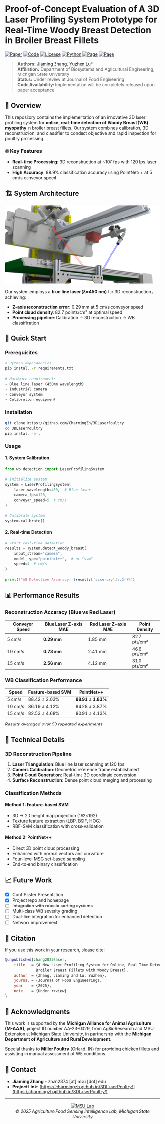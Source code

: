 # Proof-of-Concept Evaluation of A 3D Laser Profiling System Prototype for Real-Time Woody Breast Detection in Broiler Breast Fillets

[![Paper](https://img.shields.io/badge/Paper-Under%20Review-orange)](https://github.com/your-repo/paper)
[![Code](https://img.shields.io/badge/Code-Coming%20Soon-yellow)](https://github.com/your-repo/code)
[![License](https://img.shields.io/badge/License-MIT-blue.svg)](LICENSE)
[![Python](https://img.shields.io/badge/Python-3.12%2B-blue)](https://www.python.org/)
[![Page](https://img.shields.io/badge/项目主页%20Page-中文-blue)](https://charmingzh.github.io/3DLaserPoultry/)
[![Page](https://img.shields.io/badge/README-中文-blue)](https://github.com/CharmingZh/3DLaserPoultry/blob/main/README_CN.md)

> **Authors:** [Jiaming Zhang](https://charmingzh.github.io/), [Yuzhen Lu](https://www.yuzhenlu.com/)*  
> **Affiliation:** Department of Biosystems and Agricultural Engineering, Michigan State University  
> **Status:** Under review at Journal of Food Engineering  
> **Code Availability:** Implementation will be completely released upon paper acceptance

## 🎯 Overview

This repository contains the implementation of an innovative 3D laser profiling system for **online, 
real-time detection of Woody Breast (WB) myopathy** in broiler breast fillets. Our system combines 
calibration, 3D reconstruction, and classifier to conduct objective and rapid inspection for poultry processing.

### 🔥 Key Features

- **Real-time Processing**: 3D reconstruction at ~107 fps with 120 fps laser scanning
- **High Accuracy**: 88.9% classification accuracy using PointNet++ at 5 cm/s conveyor speed

## 🏗️ System Architecture

![System Pipeline](docs/src/3DRedering.png)

Our system employs a **blue line laser (λ=450 nm)** for 3D reconstruction，achieving:
- **Z-axis reconstruction error**: 0.29 mm at 5 cm/s conveyor speed
- **Point cloud density**: 82.7 points/cm² at optimal speed
- **Processing pipeline**: Calibration → 3D reconstruction → WB classification

## 🚀 Quick Start

### Prerequisites

```bash
# Python dependencies
pip install -r requirements.txt

# Hardware requirements
- Blue line laser (450nm wavelength)
- Industrial camera
- Conveyor system
- Calibration equipment
```

### Installation

```bash
git clone https://github.com/CharmingZh/3DLaserPoultry
cd 3DLaserPoultry
pip install -e .
```

### Usage

#### 1. System Calibration
```python
from wb_detection import LaserProfilingSystem

# Initialize system
system = LaserProfilingSystem(
    laser_wavelength=450,  # Blue laser
    camera_fps=120,
    conveyor_speed=5  # cm/s
)

# Calibrate system
system.calibrate()
```

#### 2. Real-time Detection
```python
# Start real-time detection
results = system.detect_woody_breast(
    input_stream="camera",
    model_type="pointnet++",  # or "svm"
    speed=5  # cm/s
)

print(f"WB Detection Accuracy: {results['accuracy']:.2f}%")
```


## 📊 Performance Results

### Reconstruction Accuracy (Blue vs Red Laser)
| Conveyor Speed | Blue Laser Z-axis MAE | Red Laser Z-axis MAE | Point Density |
|----------------|----------------------|---------------------|---------------|
| 5 cm/s         | **0.29 mm**          | 1.85 mm            | 82.7 pts/cm²  |
| 10 cm/s        | **0.73 mm**          | 2.41 mm            | 46.6 pts/cm²  |
| 15 cm/s        | **2.56 mm**          | 4.12 mm            | 31.0 pts/cm²  |

### WB Classification Performance
| Speed  | Feature-based SVM | PointNet++ | 
|--------|------------------|------------|
| 5 cm/s | 88.42 ± 2.03%    | **88.91 ± 1.83%** |
| 10 cm/s| 86.19 ± 4.12%    | 84.28 ± 3.87%     |
| 15 cm/s| 82.53 ± 4.68%    | 80.91 ± 4.13%     |

*Results averaged over 50 repeated experiments*

## 🔬 Technical Details

### 3D Reconstruction Pipeline
1. **Laser Triangulation**: Blue line laser scanning at 120 fps
2. **Camera Calibration**: Geometric reference frame establishment
3. **Point Cloud Generation**: Real-time 3D coordinate conversion
4. **Surface Reconstruction**: Dense point cloud merging and processing

### Classification Methods

#### Method 1: Feature-based SVM
- 3D → 2D height map projection (192×192)
- Texture feature extraction (LBP, BSIF, HOG)
- RBF-SVM classification with cross-validation

#### Method 2: PointNet++
- Direct 3D point cloud processing
- Enhanced with normal vectors and curvature
- Four-level MSG set-based sampling
- End-to-end binary classification



[//]: # (## 📁 Repository Structure)

[//]: # ()
[//]: # (```)

[//]: # (woody-breast-detection/)

[//]: # (├── src/)

[//]: # (│   ├── calibration/         # System calibration modules)

[//]: # (│   ├── reconstruction/      # 3D reconstruction pipeline)

[//]: # (│   ├── classification/      # ML models &#40;SVM & PointNet++&#41;)

[//]: # (│   ├── utils/              # Utility functions)

[//]: # (│   └── visualization/      # Result visualization tools)

[//]: # (├── data/)

[//]: # (│   ├── samples/            # Sample datasets)

[//]: # (│   ├── calibration/        # Calibration data)

[//]: # (│   └── results/            # Output results)

[//]: # (├── models/)

[//]: # (│   ├── pointnet++/         # Pre-trained PointNet++ models)

[//]: # (│   └── svm/               # SVM model weights)

[//]: # (├── docs/                   # Documentation)

[//]: # (├── tests/                  # Unit tests)

[//]: # (└── requirements.txt)

[//]: # (```)



## 📈 Future Work

- [x] Conf Poster Presentation
- [x] Project repo and homepage
- [ ] Integration with robotic sorting systems
- [ ] Multi-class WB severity grading
- [ ] Dual-line integration for enhanced detection
- [ ] Network improvement

## 📖 Citation

If you use this work in your research, please cite:

```bibtex
@unpublished{zhang2025laser,
    title   = {A New Laser Profiling System for Online, Real-Time Detection of
              Broiler Breast Fillets with Woody Breast},
    author  = {Zhang, Jiaming and Lu, Yuzhen},
    journal = {Journal of Food Engineering},
    year    = {2025},
    note    = {Under review}
}
```


## 🙏 Acknowledgments

This work is supported by the **Michigan Alliance for Animal Agriculture (M-AAA)**, project ID number AA-23-0029, from AgBioResearch and MSU Extension at Michigan State University, in partnership with the **Michigan Department of Agriculture and Rural Development**.

Special thanks to **Miller Poultry** (Orland, IN) for providing chicken fillets and assisting in manual assessment of WB conditions.

## 📧 Contact

- **Jiaming Zhang** - zhan2374 [at] msu [dot] edu
- **Project Link**: [https://charmingzh.github.io/3DLaserPoultry/](https://charmingzh.github.io/3DLaserPoultry/)

---

<p align="center">
  <a href="https://www.yuzhenlu.com/" target="_blank" rel="noopener noreferrer">
  <img src="https://img.shields.io/badge/MSU-Agriculture%20Food%20Sensing%20Intelligence%20Lab-green"
       alt="MSU Lab">
</a>
  <br>
  <i>© 2025 Agriculture Food Sensing Intelligence Lab, Michigan State University</i>
</p>